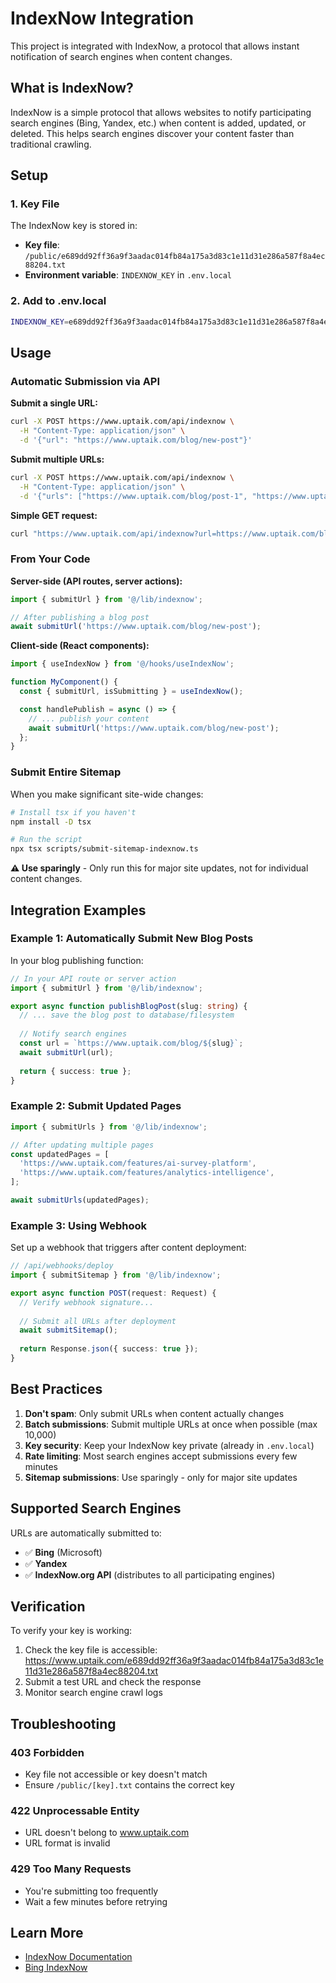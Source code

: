 # IndexNow Integration

This project is integrated with IndexNow, a protocol that allows instant notification of search engines when content changes.

## What is IndexNow?

IndexNow is a simple protocol that allows websites to notify participating search engines (Bing, Yandex, etc.) when content is added, updated, or deleted. This helps search engines discover your content faster than traditional crawling.

## Setup

### 1. Key File

The IndexNow key is stored in:
- **Key file**: `/public/e689dd92ff36a9f3aadac014fb84a175a3d83c1e11d31e286a587f8a4ec88204.txt`
- **Environment variable**: `INDEXNOW_KEY` in `.env.local`

### 2. Add to .env.local

```bash
INDEXNOW_KEY=e689dd92ff36a9f3aadac014fb84a175a3d83c1e11d31e286a587f8a4ec88204
```

## Usage

### Automatic Submission via API

**Submit a single URL:**
```bash
curl -X POST https://www.uptaik.com/api/indexnow \
  -H "Content-Type: application/json" \
  -d '{"url": "https://www.uptaik.com/blog/new-post"}'
```

**Submit multiple URLs:**
```bash
curl -X POST https://www.uptaik.com/api/indexnow \
  -H "Content-Type: application/json" \
  -d '{"urls": ["https://www.uptaik.com/blog/post-1", "https://www.uptaik.com/blog/post-2"]}'
```

**Simple GET request:**
```bash
curl "https://www.uptaik.com/api/indexnow?url=https://www.uptaik.com/blog/new-post"
```

### From Your Code

**Server-side (API routes, server actions):**
```typescript
import { submitUrl } from '@/lib/indexnow';

// After publishing a blog post
await submitUrl('https://www.uptaik.com/blog/new-post');
```

**Client-side (React components):**
```typescript
import { useIndexNow } from '@/hooks/useIndexNow';

function MyComponent() {
  const { submitUrl, isSubmitting } = useIndexNow();

  const handlePublish = async () => {
    // ... publish your content
    await submitUrl('https://www.uptaik.com/blog/new-post');
  };
}
```

### Submit Entire Sitemap

When you make significant site-wide changes:

```bash
# Install tsx if you haven't
npm install -D tsx

# Run the script
npx tsx scripts/submit-sitemap-indexnow.ts
```

**⚠️ Use sparingly** - Only run this for major site updates, not for individual content changes.

## Integration Examples

### Example 1: Automatically Submit New Blog Posts

In your blog publishing function:

```typescript
// In your API route or server action
import { submitUrl } from '@/lib/indexnow';

export async function publishBlogPost(slug: string) {
  // ... save the blog post to database/filesystem
  
  // Notify search engines
  const url = `https://www.uptaik.com/blog/${slug}`;
  await submitUrl(url);
  
  return { success: true };
}
```

### Example 2: Submit Updated Pages

```typescript
import { submitUrls } from '@/lib/indexnow';

// After updating multiple pages
const updatedPages = [
  'https://www.uptaik.com/features/ai-survey-platform',
  'https://www.uptaik.com/features/analytics-intelligence',
];

await submitUrls(updatedPages);
```

### Example 3: Using Webhook

Set up a webhook that triggers after content deployment:

```typescript
// /api/webhooks/deploy
import { submitSitemap } from '@/lib/indexnow';

export async function POST(request: Request) {
  // Verify webhook signature...
  
  // Submit all URLs after deployment
  await submitSitemap();
  
  return Response.json({ success: true });
}
```

## Best Practices

1. **Don't spam**: Only submit URLs when content actually changes
2. **Batch submissions**: Submit multiple URLs at once when possible (max 10,000)
3. **Key security**: Keep your IndexNow key private (already in `.env.local`)
4. **Rate limiting**: Most search engines accept submissions every few minutes
5. **Sitemap submissions**: Use sparingly - only for major site updates

## Supported Search Engines

URLs are automatically submitted to:
- ✅ **Bing** (Microsoft)
- ✅ **Yandex**
- ✅ **IndexNow.org API** (distributes to all participating engines)

## Verification

To verify your key is working:

1. Check the key file is accessible: https://www.uptaik.com/e689dd92ff36a9f3aadac014fb84a175a3d83c1e11d31e286a587f8a4ec88204.txt
2. Submit a test URL and check the response
3. Monitor search engine crawl logs

## Troubleshooting

### 403 Forbidden
- Key file not accessible or key doesn't match
- Ensure `/public/[key].txt` contains the correct key

### 422 Unprocessable Entity
- URL doesn't belong to www.uptaik.com
- URL format is invalid

### 429 Too Many Requests
- You're submitting too frequently
- Wait a few minutes before retrying

## Learn More

- [IndexNow Documentation](https://www.indexnow.org/documentation)
- [Bing IndexNow](https://www.bing.com/indexnow)


